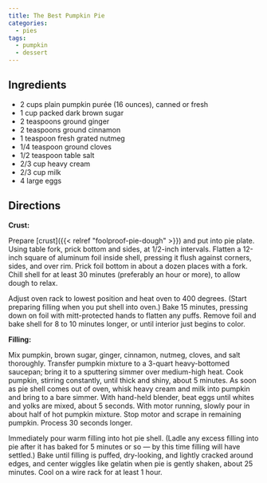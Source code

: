 ```yaml
---
title: The Best Pumpkin Pie
categories:
  - pies
tags:
  - pumpkin
  - dessert
---
```


## Ingredients

- 2 cups plain pumpkin purée (16 ounces), canned or fresh
- 1 cup packed dark brown sugar
- 2 teaspoons ground ginger
- 2 teaspoons ground cinnamon
- 1 teaspoon fresh grated nutmeg
- 1/4 teaspoon ground cloves
- 1/2 teaspoon table salt
- 2/3 cup heavy cream
- 2/3 cup milk
- 4 large eggs

## Directions

**Crust:**

Prepare [crust]({{< relref "foolproof-pie-dough" >}}) and put into pie plate. Using table fork, prick bottom and sides,
at 1/2-inch intervals. Flatten a 12-inch square of aluminum foil inside shell,
pressing it flush against corners, sides, and over rim. Prick foil bottom in about
a dozen places with a fork. Chill shell for at least 30 minutes (preferably an
hour or more), to allow dough to relax.

Adjust oven rack to lowest position and heat oven to 400 degrees. (Start
preparing filling when you put shell into oven.) Bake 15 minutes, pressing
down on foil with mitt-protected hands to flatten any puffs. Remove foil and
bake shell for 8 to 10 minutes longer, or until interior just begins to color.

**Filling:**

Mix pumpkin, brown sugar, ginger, cinnamon, nutmeg, cloves, and salt
thoroughly. Transfer pumpkin mixture to a 3-quart heavy-bottomed saucepan;
bring it to a sputtering simmer over medium-high heat. Cook pumpkin, stirring
constantly, until thick and shiny, about 5 minutes. As soon as pie shell comes
out of oven, whisk heavy cream and milk into pumpkin and bring to a bare
simmer. With hand-held blender, beat eggs until whites and yolks are mixed,
about 5 seconds. With motor running, slowly pour in about half of hot pumpkin
mixture. Stop motor and scrape in remaining pumpkin. Process 30 seconds
longer.

Immediately pour warm filling into hot pie shell. (Ladle any excess filling into
pie after it has baked for 5 minutes or so — by this time filling will have settled.)
Bake until filling is puffed, dry-looking, and lightly cracked around edges, and
center wiggles like gelatin when pie is gently shaken, about 25 minutes. Cool
on a wire rack for at least 1 hour.
